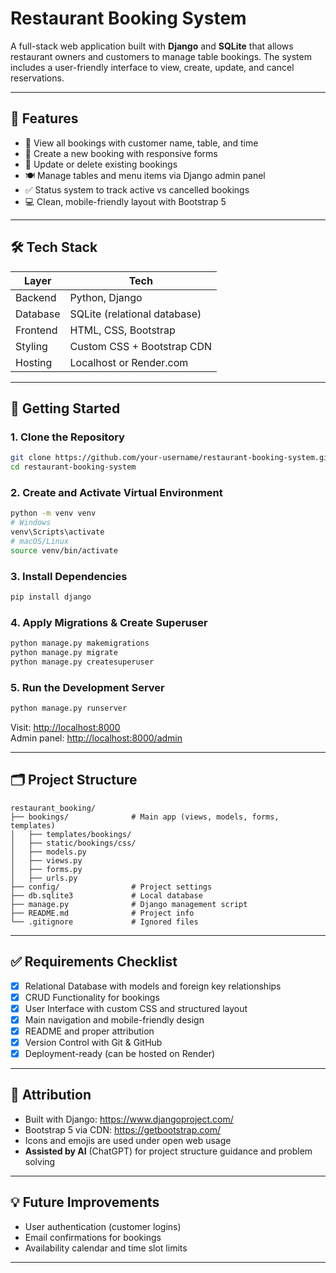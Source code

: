 # Restaurant Booking System

A full-stack web application built with **Django** and **SQLite** that allows restaurant owners and customers to manage table bookings. The system includes a user-friendly interface to view, create, update, and cancel reservations.

---

## 📌 Features

- 📅 View all bookings with customer name, table, and time  
- 📝 Create a new booking with responsive forms  
- 🔁 Update or delete existing bookings  
- 🍽 Manage tables and menu items via Django admin panel  
- ✅ Status system to track active vs cancelled bookings  
- 💻 Clean, mobile-friendly layout with Bootstrap 5  

---

## 🛠️ Tech Stack

| Layer     | Tech                          |
|-----------|-------------------------------|
| Backend   | Python, Django                |
| Database  | SQLite (relational database)  |
| Frontend  | HTML, CSS, Bootstrap          |
| Styling   | Custom CSS + Bootstrap CDN    |
| Hosting   | Localhost or Render.com       |

---

## 🚀 Getting Started

### 1. Clone the Repository
```bash
git clone https://github.com/your-username/restaurant-booking-system.git
cd restaurant-booking-system
```

### 2. Create and Activate Virtual Environment
```bash
python -m venv venv
# Windows
venv\Scripts\activate
# macOS/Linux
source venv/bin/activate
```

### 3. Install Dependencies
```bash
pip install django
```

### 4. Apply Migrations & Create Superuser
```bash
python manage.py makemigrations
python manage.py migrate
python manage.py createsuperuser
```

### 5. Run the Development Server
```bash
python manage.py runserver
```

Visit: [http://localhost:8000](http://localhost:8000)  
Admin panel: [http://localhost:8000/admin](http://localhost:8000/admin)

---

## 🗂️ Project Structure

```
restaurant_booking/
├── bookings/              # Main app (views, models, forms, templates)
│   ├── templates/bookings/
│   ├── static/bookings/css/
│   ├── models.py
│   ├── views.py
│   ├── forms.py
│   ├── urls.py
├── config/                # Project settings
├── db.sqlite3             # Local database
├── manage.py              # Django management script
├── README.md              # Project info
└── .gitignore             # Ignored files
```

---

## ✅ Requirements Checklist

- [x] Relational Database with models and foreign key relationships  
- [x] CRUD Functionality for bookings  
- [x] User Interface with custom CSS and structured layout  
- [x] Main navigation and mobile-friendly design  
- [x] README and proper attribution  
- [x] Version Control with Git & GitHub  
- [x] Deployment-ready (can be hosted on Render)  

---

## 📝 Attribution

- Built with Django: https://www.djangoproject.com/  
- Bootstrap 5 via CDN: https://getbootstrap.com/  
- Icons and emojis are used under open web usage  
- **Assisted by AI** (ChatGPT) for project structure guidance and problem solving

---

## 💡 Future Improvements

- User authentication (customer logins)  
- Email confirmations for bookings  
- Availability calendar and time slot limits  

---
